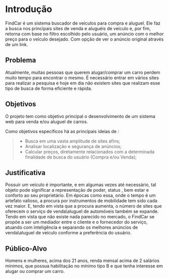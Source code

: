 # Introdução

FindCar é um sistema buscador de veículos para compra e aluguel. Ele faz a busca nos principais sites de venda e aluguéis de veículo e, por fim, retorna com base no filtro escolhido pelo usuário, um anúncio com o melhor preço para o veículo desejado. Com opção de ver o anúncio original através de um link.

## Problema
Atualmente, muitas pessoas que querem alugar/comprar um carro perdem muito tempo para encontrar o mesmo.
É necessário entrar em vários sites para realizar a pesquisa e hoje em dia não existem sites que realizam esse tipo de busca de forma eficiente e rápida.


## Objetivos

O projeto tem como objetivo principal o desenvolvimento de um sistema web para venda e/ou aluguel de carros.

Como objetivos específicos há as principais ideias de :
  > - Busca em uma vasta amplitude de sites afins;
  > - Analisar localização e segurança de anúncios;
  > - Calcular preços, diretamente relacionados com a determinada finalidade de busca do usuário (Compra e/ou Venda);

## Justificativa

Possuir um veículo é importante, e em algumas vezes até necessário, tal objeto pode significar a representação de poder, status , bem estar e conforto ao seu proprietário. Em épocas como essa, onde o tempo é um artefato valioso, a procura por instrumentos de mobilidade tem sido cada vez maior. E, tendo em vista que a procura aumenta, o número de sites que oferecem o serviço de venda\aluguel de automóveis também se expande.
Tendo em vista que não existe nada parecido no mercado, o FindCar se propõe a ser um mediador entre o cliente e o fornecedor do serviço, atuando com inteligência e separando os melhores anúncios de venda\aluguel de veículo conforme a preferência do usuário.


## Público-Alvo

Homens e mulheres, acima dos 21 anos, renda mensal acima de 2 salários mínimos, que possua habilitação no mínimo tipo B e que tenha interesse em alugar ou comprar um carro. 
